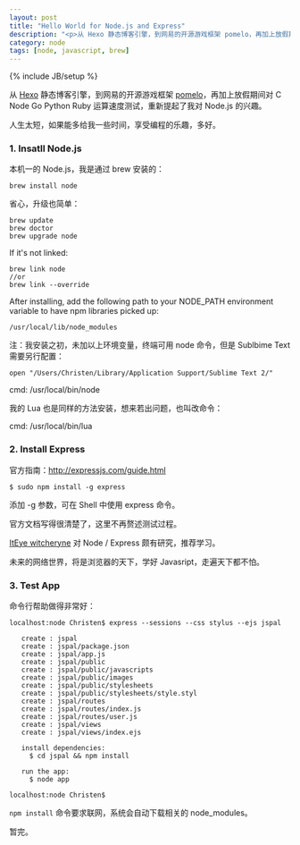 ```yaml
---
layout: post
title: "Hello World for Node.js and Express"
description: "<p>从 Hexo 静态博客引擎，到网易的开源游戏框架 pomelo，再加上放假期间对 C Node Go Python Ruby 运算速度测试，重新提起了我对 Node.js 的兴趣。</p><p>人生太短，如果能多给我一些时间，享受编程的乐趣，多好。</p>"
category: node
tags: [node, javascript, brew]
---
```

{% include JB/setup %}

从 [Hexo](https://github.com/tommy351/hexo) 静态博客引擎，到网易的开源游戏框架 [pomelo](https://github.com/NetEase/pomelo)，再加上放假期间对 C Node Go Python Ruby 运算速度测试，重新提起了我对 Node.js 的兴趣。

人生太短，如果能多给我一些时间，享受编程的乐趣，多好。

### 1. Insatll Node.js

本机一的 Node.js，我是通过 brew 安装的：

```
brew install node
```

省心，升级也简单：

```
brew update
brew doctor
brew upgrade node
```

If it's not linked:

```
brew link node
//or
brew link --override
```

After installing, add the following path to your NODE_PATH environment variable to have npm libraries picked up:

```
/usr/local/lib/node_modules
```

注：我安装之初，未加以上环境变量，终端可用 node 命令，但是 Sublbime Text 需要另行配置：

```
open "/Users/Christen/Library/Application Support/Sublime Text 2/"
```

cmd: /usr/local/bin/node

我的 Lua 也是同样的方法安装，想来若出问题，也叫改命令：

cmd: /usr/local/bin/lua

### 2. Install Express

官方指南：<http://expressjs.com/guide.html>

``` 
$ sudo npm install -g express
```

添加 -g 参数，可在 Shell 中使用 express 命令。

官方文档写得很清楚了，这里不再赘述测试过程。

[ItEye witcheryne](http://witcheryne.iteye.com/blog/1172069) 对 Node / Express 颇有研究，推荐学习。

未来的网络世界，将是浏览器的天下，学好 Javasript，走遍天下都不怕。

### 3. Test App

命令行帮助做得非常好：

```
localhost:node Christen$ express --sessions --css stylus --ejs jspal

   create : jspal
   create : jspal/package.json
   create : jspal/app.js
   create : jspal/public
   create : jspal/public/javascripts
   create : jspal/public/images
   create : jspal/public/stylesheets
   create : jspal/public/stylesheets/style.styl
   create : jspal/routes
   create : jspal/routes/index.js
   create : jspal/routes/user.js
   create : jspal/views
   create : jspal/views/index.ejs

   install dependencies:
     $ cd jspal && npm install

   run the app:
     $ node app

localhost:node Christen$ 
```

`npm install` 命令要求联网，系统会自动下载相关的 node_modules。

暂完。


